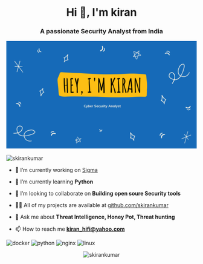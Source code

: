 <h1 align="center">Hi 👋, I'm kiran</h1>
<h3 align="center">A passionate Security Analyst from India</h3>

<img src="https://github.com/skirankumar/skirankumar/blob/master/Capture.PNG" >

<p align="left"> <img src="https://komarev.com/ghpvc/?username=skirankumar" alt="skirankumar" /> </p>

- 🔭 I’m currently working on [Sigma](https://github.com/Neo23x0/sigma)

- 🌱 I’m currently learning **Python**

- 👯 I’m looking to collaborate on **Building open soure Security tools**

- 👨‍💻 All of my projects are available at [github.com/skirankumar](github.com/skirankumar)

- 💬 Ask me about **Threat Intelligence, Honey Pot, Threat hunting**

- 📫 How to reach me **kiran_hifi@yahoo.com**

<p align="left"><img src="https://devicons.github.io/devicon/devicon.git/icons/docker/docker-original-wordmark.svg" alt="docker" width="20" height="20"/> <img src="https://devicons.github.io/devicon/devicon.git/icons/python/python-original-wordmark.svg" alt="python" width="20" height="20"/> <img src="https://devicons.github.io/devicon/devicon.git/icons/nginx/nginx-original.svg" alt="nginx" width="20" height="20"/> <img src="https://devicons.github.io/devicon/devicon.git/icons/linux/linux-original.svg" alt="linux" width="20" height="20"/></p><p align="center"> <img src="https://github-readme-stats.vercel.app/api?username=skirankumar&show_icons=true" alt="skirankumar" /> </p>


